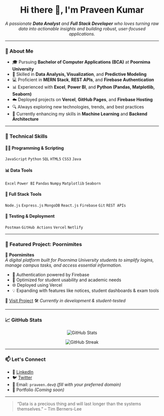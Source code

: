 <h1 align="center">Hi there 👋, I'm Praveen Kumar</h1>

<p align="center">
  <em>A passionate <strong>Data Analyst</strong> and <strong>Full Stack Developer</strong> who loves turning raw data into actionable insights and building robust, user-focused applications.</em>
</p>

---

### 🧠 About Me

- 🎓 Pursuing **Bachelor of Computer Applications (BCA)** at **Poornima University**
- 🧩 Skilled in **Data Analysis, Visualization**, and **Predictive Modeling**
- 💻 Proficient in **MERN Stack**, **REST APIs**, and **Firebase Authentication**
- 📊 Experienced with **Excel**, **Power BI**, and **Python (Pandas, Matplotlib, Seaborn)**
- ☁️ Deployed projects on **Vercel**, **GitHub Pages**, and **Firebase Hosting**
- 🔍 Always exploring new technologies, trends, and best practices
- 🌱 Currently enhancing my skills in **Machine Learning** and **Backend Architecture**

---

### 💼 Technical Skills

#### 👨‍💻 Programming & Scripting
`JavaScript` `Python` `SQL` `HTML5` `CSS3` `Java`

#### 📊 Data Tools
`Excel` `Power BI` `Pandas` `Numpy` `Matplotlib` `Seaborn`

#### 🧰 Full Stack Tools
`Node.js` `Express.js` `MongoDB` `React.js` `Firebase` `Git` `REST APIs`

#### 🧪 Testing & Deployment
`Postman` `GitHub Actions` `Vercel` `Netlify`

---

### 🌟 Featured Project: Poornimites

📱 **Poornimites**  
*A digital platform built for Poornima University students to simplify logins, manage campus tasks, and access essential information.*

- 🔐 Authentication powered by Firebase
- 🎯 Optimized for student usability and academic needs
- 🌐 Deployed using Vercel
- 💡 Expanding with features like notices, student dashboards & exam tools

🔗 [Visit Project]([https://poornimites-2bbe7.firebaseapp.com/](http://poornimites.vercel.app/))  
🛠️ *Currently in development & student-tested*

---

### 📈 GitHub Stats

<p align="center">
  <img src="https://github-readme-stats.vercel.app/api?username=Praveen-Kumar-404&show_icons=true&theme=react&hide_border=true" alt="GitHub Stats" />
</p>

<p align="center">
  <img src="https://github-readme-streak-stats.herokuapp.com?user=Praveen-Kumar-404&theme=react&hide_border=true" alt="GitHub Streak" />
</p>

---

### 📫 Let's Connect

- 💼 [LinkedIn](https://www.linkedin.com/in/praveen-kumar-404/)
- 🐦 [Twitter](https://twitter.com/Bad_boy_khohar)
- 📧 Email: `praveen.dev@` *(fill with your preferred domain)*
- 💬 Portfolio *(Coming soon)*

---

> “Data is a precious thing and will last longer than the systems themselves.” – Tim Berners-Lee

